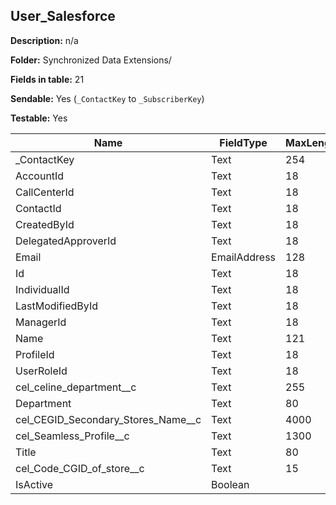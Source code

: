 ## User_Salesforce

**Description:** n/a

**Folder:** Synchronized Data Extensions/

**Fields in table:** 21

**Sendable:** Yes (`_ContactKey` to `_SubscriberKey`)

**Testable:** Yes

| Name | FieldType | MaxLength | IsPrimaryKey | IsNullable | DefaultValue |
| --- | --- | --- | --- | --- | --- |
| _ContactKey | Text | 254 | - | - |  |
| AccountId | Text | 18 | - | + |  |
| CallCenterId | Text | 18 | - | + |  |
| ContactId | Text | 18 | - | + |  |
| CreatedById | Text | 18 | - | + |  |
| DelegatedApproverId | Text | 18 | - | + |  |
| Email | EmailAddress | 128 | - | + |  |
| Id | Text | 18 | + | - |  |
| IndividualId | Text | 18 | - | + |  |
| LastModifiedById | Text | 18 | - | + |  |
| ManagerId | Text | 18 | - | + |  |
| Name | Text | 121 | - | + |  |
| ProfileId | Text | 18 | - | + |  |
| UserRoleId | Text | 18 | - | + |  |
| cel_celine_department__c | Text | 255 | - | + |  |
| Department | Text | 80 | - | + |  |
| cel_CEGID_Secondary_Stores_Name__c | Text | 4000 | - | + |  |
| cel_Seamless_Profile__c | Text | 1300 | - | + |  |
| Title | Text | 80 | - | + |  |
| cel_Code_CGID_of_store__c | Text | 15 | - | + |  |
| IsActive | Boolean |  | - | + |  |
